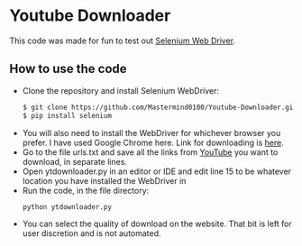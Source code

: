 # Youtube Downloader
This code was made for fun to test out [Selenium Web Driver](https://selenium-python.readthedocs.io/).

## How to use the code
* Clone the repository and install Selenium WebDriver:
    ```bash
    $ git clone https://github.com/Mastermind0100/Youtube-Downloader.git
    $ pip install selenium
    ```
* You will also need to install the WebDriver for whichever browser you prefer. I have used Google Chrome here. Link for downloading is [here](https://selenium-python.readthedocs.io/installation.html#drivers).
* Go to the file urls.txt and save all the links from [YouTube](https://www.youtube.com/) you want to download, in separate lines.
* Open ytdownloader.py in an editor or IDE and edit line 15 to be whatever location you have installed the WebDriver in
* Run the code, in the file directory:
    ```bash
    python ytdownloader.py
    ```
* You can select the quality of download on the website. That bit is left for user discretion and is not automated.
